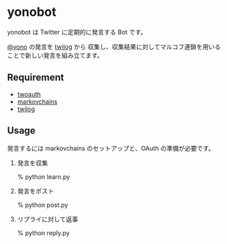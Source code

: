 # yonobot

yonobot は Twitter に定期的に発言する Bot です。

[@yono](http://twitter.com/yono/) の発言を [twilog](http://twilog.org/) から
収集し、収集結果に対してマルコフ連鎖を用いることで新しい発言を組み立てます。

## Requirement

- [twoauth](http://www.techno-st.net/wiki/Python-twoauth)
- [markovchains](http://github.com/yono/python-markovchains)
- [twilog](http://github.com/yono/py-twilog)

## Usage

発言するには markovchains のセットアップと、OAuth の準備が必要です。

1. 発言を収集

    % python learn.py

2. 発言をポスト

    % python post.py

3. リプライに対して返事

    % python reply.py
